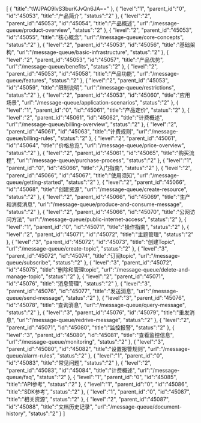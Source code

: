 [
	{
		"title":"tWJPAO9lvS3burKJvQn6JA=="
	},
	{
		"level":"1",
		"parent_id":"0",
		"id":"45053",
		"title":"产品简介",
		"status":"2"
	},
	{
		"level":"2",
		"parent_id":"45053",
		"id":"45054",
		"title":"产品概述",
		"url":"/message-queue/product-overview",
		"status":"2"
	},
	{
		"level":"2",
		"parent_id":"45053",
		"id":"45055",
		"title":"核心概念",
		"url":"/message-queue/core-concepts",
		"status":"2"
	},
	{
		"level":"2",
		"parent_id":"45053",
		"id":"45056",
		"title":"基础架构",
		"url":"/message-queue/basic-infrastructure",
		"status":"2"
	},
	{
		"level":"2",
		"parent_id":"45053",
		"id":"45057",
		"title":"产品优势",
		"url":"/message-queue/benefits",
		"status":"2"
	},
	{
		"level":"2",
		"parent_id":"45053",
		"id":"45058",
		"title":"产品功能",
		"url":"/message-queue/features",
		"status":"2"
	},
	{
		"level":"2",
		"parent_id":"45053",
		"id":"45059",
		"title":"限制说明",
		"url":"/message-queue/restrictions",
		"status":"2"
	},
	{
		"level":"2",
		"parent_id":"45053",
		"id":"45060",
		"title":"应用场景",
		"url":"/message-queue/application-scenarios",
		"status":"2"
	},
	{
		"level":"1",
		"parent_id":"0",
		"id":"45061",
		"title":"产品定价",
		"status":"2"
	},
	{
		"level":"2",
		"parent_id":"45061",
		"id":"45062",
		"title":"计费概述",
		"url":"/message-queue/billing-overview",
		"status":"2"
	},
	{
		"level":"2",
		"parent_id":"45061",
		"id":"45063",
		"title":"计费规则",
		"url":"/message-queue/billing-rules",
		"status":"2"
	},
	{
		"level":"2",
		"parent_id":"45061",
		"id":"45064",
		"title":"价格总览",
		"url":"/message-queue/price-overview",
		"status":"2"
	},
	{
		"level":"2",
		"parent_id":"45061",
		"id":"45065",
		"title":"购买流程",
		"url":"/message-queue/purchase-process",
		"status":"2"
	},
	{
		"level":"1",
		"parent_id":"0",
		"id":"45066",
		"title":"入门指南",
		"status":"2"
	},
	{
		"level":"2",
		"parent_id":"45066",
		"id":"45067",
		"title":"使用须知",
		"url":"/message-queue/getting-started",
		"status":"2"
	},
	{
		"level":"2",
		"parent_id":"45066",
		"id":"45068",
		"title":"创建资源",
		"url":"/message-queue/create-resource",
		"status":"2"
	},
	{
		"level":"2",
		"parent_id":"45066",
		"id":"45069",
		"title":"生产和消费消息",
		"url":"/message-queue/produce-and-consume-message",
		"status":"2"
	},
	{
		"level":"2",
		"parent_id":"45066",
		"id":"45070",
		"title":"公网访问方法",
		"url":"/message-queue/public-internet-access",
		"status":"2"
	},
	{
		"level":"1",
		"parent_id":"0",
		"id":"45071",
		"title":"操作指南",
		"status":"2"
	},
	{
		"level":"2",
		"parent_id":"45071",
		"id":"45072",
		"title":"主题管理",
		"status":"2"
	},
	{
		"level":"3",
		"parent_id":"45072",
		"id":"45073",
		"title":"创建Topic",
		"url":"/message-queue/create-topic",
		"status":"2"
	},
	{
		"level":"3",
		"parent_id":"45072",
		"id":"45074",
		"title":"订阅topic",
		"url":"/message-queue/subscribe",
		"status":"2"
	},
	{
		"level":"3",
		"parent_id":"45072",
		"id":"45075",
		"title":"删除和管理topic",
		"url":"/message-queue/delete-and-manage-topic",
		"status":"2"
	},
	{
		"level":"2",
		"parent_id":"45071",
		"id":"45076",
		"title":"消息管理",
		"status":"2"
	},
	{
		"level":"3",
		"parent_id":"45076",
		"id":"45077",
		"title":"发送消息",
		"url":"/message-queue/send-message",
		"status":"2"
	},
	{
		"level":"3",
		"parent_id":"45076",
		"id":"45078",
		"title":"查询消息",
		"url":"/message-queue/query-message",
		"status":"2"
	},
	{
		"level":"3",
		"parent_id":"45076",
		"id":"45079",
		"title":"重发消息",
		"url":"/message-queue/redrive-message",
		"status":"2"
	},
	{
		"level":"2",
		"parent_id":"45071",
		"id":"45080",
		"title":"监控报警",
		"status":"2"
	},
	{
		"level":"3",
		"parent_id":"45080",
		"id":"45081",
		"title":"查看监控信息",
		"url":"/message-queue/monitoring",
		"status":"2"
	},
	{
		"level":"3",
		"parent_id":"45080",
		"id":"45082",
		"title":"设置报警规则",
		"url":"/message-queue/alarm-rules",
		"status":"2"
	},
	{
		"level":"1",
		"parent_id":"0",
		"id":"45083",
		"title":"常见问题",
		"status":"2"
	},
	{
		"level":"2",
		"parent_id":"45083",
		"id":"45084",
		"title":"计费概述",
		"url":"/message-queue/faq",
		"status":"2"
	},
	{
		"level":"1",
		"parent_id":"0",
		"id":"45085",
		"title":"API参考",
		"status":"2"
	},
	{
		"level":"1",
		"parent_id":"0",
		"id":"45086",
		"title":"SDK参考",
		"status":"2"
	},
	{
		"level":"1",
		"parent_id":"0",
		"id":"45087",
		"title":"相关资源",
		"status":"2"
	},
	{
		"level":"2",
		"parent_id":"45087",
		"id":"45088",
		"title":"文档历史记录",
		"url":"/message-queue/document-history",
		"status":"2"
	}
]